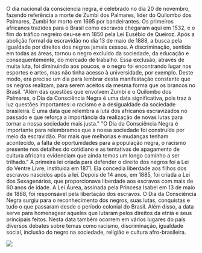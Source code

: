 O dia nacional da consciencia negra, é celebrado no dia 20 de novembro, fazendo referência a morte de Zumbi dos Palmares, líder do Quilombo dos Palmares, Zumbi for morto em 1695 por bandeirantes.
Os primeiros africanos trazidos para o Brasil como escravos chegaram aqui em 1532, e o fim do tráfico negreiro deu-se em 1850 pela Lei Eusébio de Queiroz.
Após a abolição formal da escravidão no dia 13 de maio de 1888, a busca pela igualdade por direitos dos negros jamais cessou.
A discriminação, sentida em todas as áreas, tornou o negro excluído da sociedade, da educação e consequentemente, do mercado de trabalho.
Essa exclusão, através de muita luta, foi diminuindo aos poucos, e o negro foi encontrando lugar nos esportes e artes, mas não tinha acesso à universidade, por exemplo.
Deste modo, era preciso um dia para lembrar desta manifestação constante que os negros realizam, para serem aceitos da mesma forma que os brancos no Brasil.
"Além das questões que envolvem Zumbi e o Quilombo dos Palmares, o Dia da Consciência Negra é uma data significativa, pois traz à luz questões importantes: o racismo e a desigualdade da sociedade brasileira. É uma data que relembra a luta dos africanos escravizados no passado e que reforça a importância da realização de novas lutas para tornar a nossa sociedade mais justa."
"O Dia da Consciência Negra é importante para relembramos que a nossa sociedade foi construída por meio da escravidão. Por mais que melhorias e mudanças tenham acontecido, a falta de oportunidades para a população negra, o racismo presente nos detalhes do cotidiano e as tentativas de apagamento de cultura africana evidenciam que ainda temos um longo caminho a ser trilhado."
A primeira lei criada para defender o direito dos negros foi a Lei do Ventre Livre, instituída em 1871. Ela concedia liberdade aos filhos dos escravos nascidos após a lei. Depois de 14 anos, em 1885, foi criada a Lei dos Sexagenários, que proporcionava liberdade aos escravos com mais de 60 anos de idade. A Lei Áurea, assinada pela Princesa Isabel em 13 de maio de 1888, foi responsável pela libertação dos escravos.
O Dia da Consciência Negra surgiu para o reconhecimento dos negros, suas lutas, conquistas e tudo o que passaram desde o período colonial do Brasil. Além disso, a data serve para homenagear aqueles que lutaram pelos direitos da etnia e seus principais feitos.
Nesta data também ocorrem em vários lugares do país diversos debates sobre temas como racismo, discriminação, igualdade social, inclusão do negro na sociedade, religião e cultura afro-brasileira.



![](https://media.tenor.com/I2-1iYLGRpUAAAAC/will.gif)
